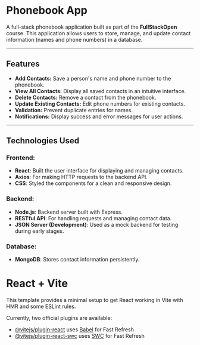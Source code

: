 # Phonebook App

A full-stack phonebook application built as part of the **FullStackOpen** course. This application allows users to store, manage, and update contact information (names and phone numbers) in a database.

---

## Features

- **Add Contacts:** Save a person's name and phone number to the phonebook.
- **View All Contacts:** Display all saved contacts in an intuitive interface.
- **Delete Contacts:** Remove a contact from the phonebook.
- **Update Existing Contacts:** Edit phone numbers for existing contacts.
- **Validation:** Prevent duplicate entries for names.
- **Notifications:** Display success and error messages for user actions.

---

## Technologies Used

### Frontend:
- **React**: Built the user interface for displaying and managing contacts.
- **Axios**: For making HTTP requests to the backend API.
- **CSS**: Styled the components for a clean and responsive design.

### Backend:
- **Node.js**: Backend server built with Express.
- **RESTful API**: For handling requests and managing contact data.
- **JSON Server (Development)**: Used as a mock backend for testing during early stages.

### Database:
- **MongoDB**: Stores contact information persistently.

# React + Vite

This template provides a minimal setup to get React working in Vite with HMR and some ESLint rules.

Currently, two official plugins are available:

- [@vitejs/plugin-react](https://github.com/vitejs/vite-plugin-react/blob/main/packages/plugin-react/README.md) uses [Babel](https://babeljs.io/) for Fast Refresh
- [@vitejs/plugin-react-swc](https://github.com/vitejs/vite-plugin-react-swc) uses [SWC](https://swc.rs/) for Fast Refresh
